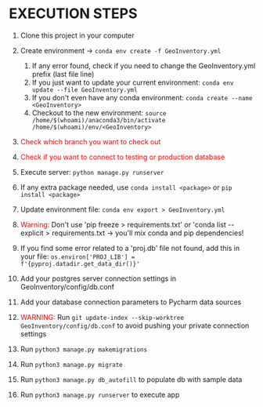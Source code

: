 # EXECUTION STEPS

1. Clone this project in your computer
2. Create environment -> ``conda env create -f GeoInventory.yml``
    1. If any error found, check if you need to change the GeoInventory.yml prefix (last file line)
    2. If you just want to update your current environment: ``conda env update --file GeoInventory.yml``
    3. If you don't even have any conda environment: ``conda create --name <GeoInventory>``
    4. Checkout to the new environment:
       ``source /home/$(whoami)/anaconda3/bin/activate /home/$(whoami)/env/<GeoInventory>``
3. <span style="color:red"> Check which branch you want to check out </span>
4. <span style="color:red"> Check if you want to connect to testing or production database </span>
5. Execute server: ``python manage.py runserver``
6. If any extra package needed, use ``conda install <package>`` or ``pip install <package>``
7. Update environment file: `conda env export > GeoInventory.yml`

8. <span style="color:red"> Warning: </span> Don't use 'pip freeze > requirements.txt' or 'conda list --explicit > requirements.txt -> you'll mix conda and pip dependencies!
9. If you find some error related to a 'proj.db' file not found, add this in your file:
   ``os.environ['PROJ_LIB'] = f'{pyproj.datadir.get_data_dir()}'
   ``
10. Add your postgres server connection settings in GeoInventory/config/db.conf
11. Add your database connection parameters to Pycharm data sources
12. <span style="color:red"> WARNING: </span> Run `git update-index --skip-worktree GeoInventory/config/db.conf` to avoid pushing your private connection settings
13. Run `python3 manage.py makemigrations`
14. Run `python3 manage.py migrate`
15. Run `python3 manage.py db_autofill` to populate db with sample data
16. Run `python3 manage.py runserver` to execute app 
